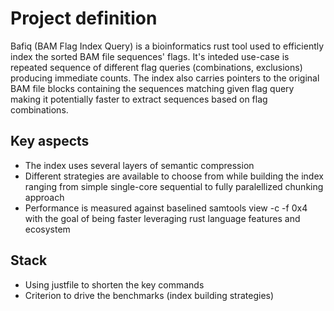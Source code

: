 # Project definition

Bafiq (BAM Flag Index Query) is a bioinformatics rust tool used to efficiently
index the sorted BAM file sequences' flags. It's inteded use-case is repeated
sequence of different flag queries (combinations, exclusions) producing
immediate counts. The index also carries pointers to the original BAM file
blocks containing the sequences matching given flag query making it potentially
faster to extract sequences based on flag combinations.

## Key aspects

- The index uses several layers of semantic compression
- Different strategies are available to choose from while building the index
ranging from simple single-core sequential to fully paralellized chunking
approach
- Performance is measured against baselined samtools view -c -f 0x4 with the goal
of being faster leveraging rust language features and ecosystem

## Stack

- Using justfile to shorten the key commands
- Criterion to drive the benchmarks (index building strategies)
